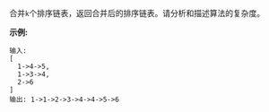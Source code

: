 合并`k`个排序链表，返回合并后的排序链表。请分析和描述算法的复杂度。

**示例:**
```
输入:
[
  1->4->5,
  1->3->4,
  2->6
]
输出: 1->1->2->3->4->4->5->6
```
